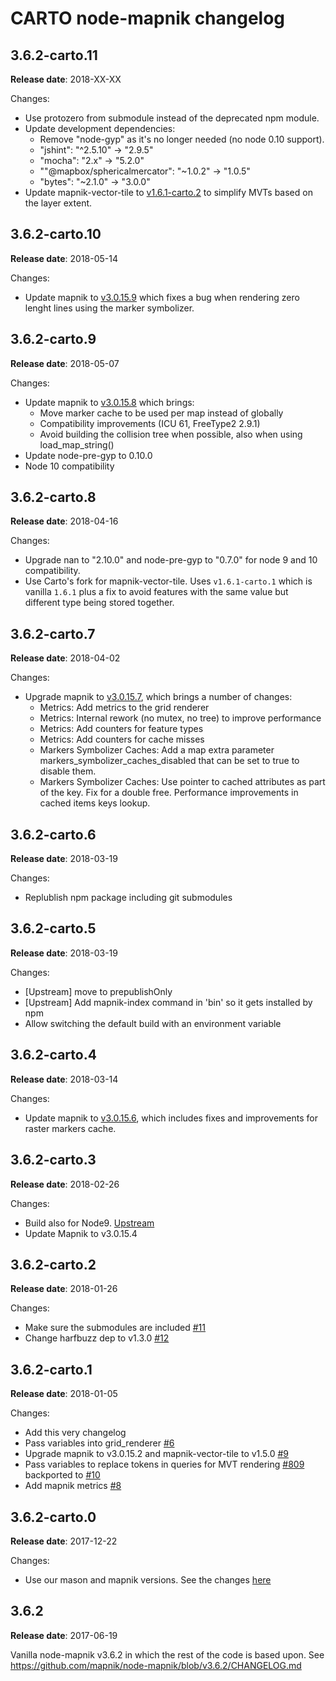 # CARTO node-mapnik changelog

## 3.6.2-carto.11

**Release date**: 2018-XX-XX

Changes:
 - Use protozero from submodule instead of the deprecated npm module.
 - Update development dependencies:
    - Remove "node-gyp" as it's no longer needed (no node 0.10 support).
    - "jshint": "^2.5.10" -> "2.9.5"
    - "mocha": "2.x" -> "5.2.0"
    - ""@mapbox/sphericalmercator": "~1.0.2" -> "1.0.5"
    - "bytes": "~2.1.0" -> "3.0.0"
 - Update mapnik-vector-tile to [v1.6.1-carto.2](https://github.com/CartoDB/mapnik-vector-tile/blob/v1.6.1-carto/CHANGELOG.carto.md#161-carto2) to simplify MVTs based on the layer extent.

## 3.6.2-carto.10

**Release date**: 2018-05-14

Changes:
 - Update mapnik to [v3.0.15.9](https://github.com/CartoDB/mapnik/blob/v3.0.15.9/CHANGELOG.carto.md#30159) which fixes a bug when rendering zero lenght lines using the marker symbolizer.

## 3.6.2-carto.9

**Release date**: 2018-05-07

Changes:
 - Update mapnik to [v3.0.15.8](https://github.com/CartoDB/mapnik/blob/v3.0.15.8/CHANGELOG.carto.md#30158) which brings:
   - Move marker cache to be used per map instead of globally
   - Compatibility improvements (ICU 61, FreeType2 2.9.1)
   - Avoid building the collision tree when possible, also when using load_map_string()
 - Update node-pre-gyp to 0.10.0
 - Node 10 compatibility

## 3.6.2-carto.8

**Release date**: 2018-04-16

Changes:
 - Upgrade nan to "2.10.0" and node-pre-gyp to "0.7.0" for node 9 and 10 compatibility.
 - Use Carto's fork for mapnik-vector-tile. Uses `v1.6.1-carto.1` which is vanilla `1.6.1` plus a fix to avoid features with the same value but different type being stored together.

## 3.6.2-carto.7

**Release date**: 2018-04-02

Changes:
  - Upgrade mapnik to [v3.0.15.7](https://github.com/CartoDB/mapnik/blob/345a9670e14ab898b8abe44f240be0fb6c37cb98/CHANGELOG.carto.md#30157), which brings a number of changes:
    - Metrics: Add metrics to the grid renderer
    - Metrics: Internal rework (no mutex, no tree) to improve performance
    - Metrics: Add counters for feature types
    - Metrics: Add counters for cache misses
    - Markers Symbolizer Caches: Add a map extra parameter markers_symbolizer_caches_disabled that can be set to true to disable them.
    - Markers Symbolizer Caches: Use pointer to cached attributes as part of the key. Fix for a double free. Performance improvements in cached items keys lookup.

## 3.6.2-carto.6

**Release date**: 2018-03-19

Changes:
  - Replublish npm package including git submodules

## 3.6.2-carto.5

**Release date**: 2018-03-19

Changes:
 - [Upstream] move to prepublishOnly
 - [Upstream] Add mapnik-index command in 'bin' so it gets installed by npm
 - Allow switching the default build with an environment variable

## 3.6.2-carto.4

**Release date**: 2018-03-14

Changes:
 - Update mapnik to [v3.0.15.6](https://github.com/CartoDB/mapnik/blob/v3.0.15-carto/CHANGELOG.carto.md#30156), which includes fixes and improvements for raster markers cache.

## 3.6.2-carto.3

**Release date**: 2018-02-26

Changes:
 - Build also for Node9. [Upstream](https://github.com/mapnik/node-mapnik/commit/690f351c20cb5d08e57df5033d70d13417625da7)
 - Update Mapnik to v3.0.15.4


## 3.6.2-carto.2

**Release date**: 2018-01-26

Changes:
 - Make sure the submodules are included [#11](https://github.com/CartoDB/node-mapnik/pull/11)
 - Change harfbuzz dep to v1.3.0 [#12](https://github.com/CartoDB/node-mapnik/pull/12)


## 3.6.2-carto.1

**Release date**: 2018-01-05

Changes:
 - Add this very changelog
 - Pass variables into grid_renderer [#6](https://github.com/CartoDB/node-mapnik/pull/6)
 - Upgrade mapnik to v3.0.15.2 and mapnik-vector-tile to v1.5.0 [#9](https://github.com/CartoDB/node-mapnik/pull/9)
 - Pass variables to replace tokens in queries for MVT rendering [#809](https://github.com/mapnik/node-mapnik/pull/809) backported to [#10](https://github.com/CartoDB/node-mapnik/pull/10)
 - Add mapnik metrics [#8](https://github.com/CartoDB/node-mapnik/pull/8)


## 3.6.2-carto.0

**Release date**: 2017-12-22

Changes:
 - Use our mason and mapnik versions. See the changes [here](https://github.com/CartoDB/node-mapnik/compare/v3.6.2...v3.6.2-carto.0?expand=1)


## 3.6.2

**Release date**: 2017-06-19

Vanilla node-mapnik v3.6.2 in which the rest of the code is based upon. See https://github.com/mapnik/node-mapnik/blob/v3.6.2/CHANGELOG.md
